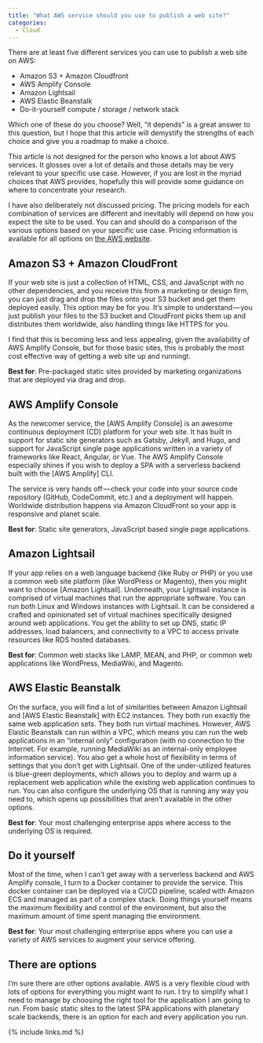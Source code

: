 ```yaml
---
title: "What AWS service should you use to publish a web site?"
categories:
  - Cloud
---
```


There are at least five different services you can use to publish a web site on AWS:

* Amazon S3 + Amazon Cloudfront
* AWS Amplify Console
* Amazon Lightsail
* AWS Elastic Beanstalk
* Do-it-yourself compute / storage / network stack

Which one of these do you choose? Well, “it depends” is a great answer to this question, but I hope that this article will demystify the strengths of each choice and give you a roadmap to make a choice.

This article is not designed for the person who knows a lot about AWS services. It glosses over a lot of details and those details may be very relevant to your specific use case. However, if you are lost in the myriad choices that AWS provides, hopefully this will provide some guidance on where to concentrate your research.

I have also deliberately not discussed pricing. The pricing models for each combination of services are different and inevitably will depend on how you expect the site to be used. You can and should do a comparison of the various options based on your specific use case. Pricing information is available for all options on [the AWS website](https://aws.amazon.com/pricing/).

## Amazon S3 + Amazon CloudFront

If your web site is just a collection of HTML, CSS, and JavaScript with no other dependencies, and you receive this from a marketing or design firm, you can just drag and drop the files onto your S3 bucket and get them deployed easily. This option may be for you. It’s simple to understand — you just publish your files to the S3 bucket and CloudFront picks them up and distributes them worldwide, also handling things like HTTPS for you.

I find that this is becoming less and less appealing, given the availability of AWS Amplify Console, but for those basic sites, this is probably the most cost effective way of getting a web site up and runningt.

**Best for**: Pre-packaged static sites provided by marketing organizations that are deployed via drag and drop.

## AWS Amplify Console

As the newcomer service, the [AWS Amplify Console] is an awesome continuous deployment (CD) platform for your web site. It has built in support for static site generators such as Gatsby, Jekyll, and Hugo, and support for JavaScript single page applications written in a variety of frameworks like React, Angular, or Vue. The AWS Amplify Console especially shines if you wish to deploy a SPA with a serverless backend built with the [AWS Amplify] CLI.

The service is very hands off — check your code into your source code repository (GitHub, CodeCommit, etc.) and a deployment will happen. Worldwide distribution happens via Amazon CloudFront so your app is responsive and planet scale.

**Best for**: Static site generators, JavaScript based single page applications.

## Amazon Lightsail

If your app relies on a web language backend (like Ruby or PHP) or you use a common web site platform (like WordPress or Magento), then you might want to choose [Amazon Lightsail]. Underneath, your Lightsail instance is comprised of virtual machines that run the appropriate software. You can run both Linux and Windows instances with Lightsail. It can be considered a crafted and opinionated set of virtual machines specifically designed around web applications. You get the ability to set up DNS, static IP addresses, load balancers, and connectivity to a VPC to access private resources like RDS hosted databases.

**Best for**: Common web stacks like LAMP, MEAN, and PHP, or common web applications like WordPress, MediaWiki, and Magento.

## AWS Elastic Beanstalk

On the surface, you will find a lot of similarities between Amazon Lightsail and [AWS Elastic Beanstalk] with EC2 instances. They both run exactly the same web application sets. They both run virtual machines. However, AWS Elastic Beanstalk can run within a VPC, which means you can run the web applications in an “internal only” configuration (with no connection to the Internet. For example, running MediaWiki as an internal-only employee information service). You also get a whole host of flexibility in terms of settings that you don’t get with Lightsail. One of the under-utilized features is blue-green deployments, which allows you to deploy and warm up a replacement web application while the existing web application continues to run. You can also configure the underlying OS that is running any way you need to, which opens up possibilities that aren’t available in the other options.

**Best for**: Your most challenging enterprise apps where access to the underlying OS is required.

## Do it yourself

Most of the time, when I can’t get away with a serverless backend and AWS Amplify console, I turn to a Docker container to provide the service. This docker container can be deployed via a CI/CD pipeline, scaled with Amazon ECS and managed as part of a complex stack. Doing things yourself means the maximum flexibility and control of the environment, but also the maximum amount of time spent managing the environment.

**Best for**: Your most challenging enterprise apps where you can use a variety of AWS services to augment your service offering.

## There are options

I’m sure there are other options available. AWS is a very flexible cloud with lots of options for everything you might want to run. I try to simplify what I need to manage by choosing the right tool for the application I am going to run. From basic static sites to the latest SPA applications with planetary scale backends, there is an option for each and every application you run.

{% include links.md %}
